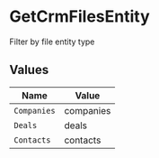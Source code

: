 # GetCrmFilesEntity

Filter by file entity type


## Values

| Name        | Value       |
| ----------- | ----------- |
| `Companies` | companies   |
| `Deals`     | deals       |
| `Contacts`  | contacts    |